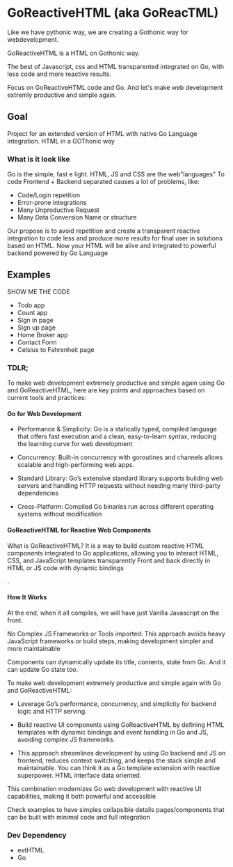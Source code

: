 # GoReactiveHTML (aka GoReacTML)
Like we have pythonic way, we are creating a Gothonic way for webdevelopment.

GoReactiveHTML is a HTML on Gothonic way. 

The best of Javascript, css and HTML transparented integrated on Go, with less code and more reactive results.

Focus on GoReactiveHTML code and Go. And let's make web development extremly productive and simple again.

## Goal
Project for an extended version of HTML with native Go Language integration. HTML in a GOThonic way

### What is it look like
Go is the simple, fast e light.
HTML, JS and CSS are the web"languages"
To code Frontend + Backend separated causes a lot of problems, like:
- Code/Login repetition
- Error-prone integrations
- Many Unproductive Request
- Many Data Conversion Name or structure

Our propose is to avoid repetition and create a transparent reactive integration to code less and produce more results for final user in solutions based on HTML. Now your HTML will be alive and integrated to powerful backend powered by Go Language

## Examples
SHOW ME THE CODE
- Todo app
- Count app
- Sign in page
- Sign up page
- Home Broker app
- Contact Form
- Celsius to Fahrenheit page


### TDLR; 

To make web development extremely productive and simple again using Go and GoReactiveHTML, here are key points and approaches based on current tools and practices:

#### Go for Web Development
* Performance & Simplicity: Go is a statically typed, compiled language that offers fast execution and a clean, easy-to-learn syntax, reducing the learning curve for web development

* Concurrency: Built-in concurrency with goroutines and channels allows scalable and high-performing web apps.

* Standard Library: Go’s extensive standard library supports building web servers and handling HTTP requests without needing many third-party dependencies

* Cross-Platform: Compiled Go binaries run across different operating systems without modification

#### GoReactiveHTML for Reactive Web Components

What is GoReactiveHTML? It is a way to build custom reactive HTML components integrated to Go applications, allowing you to interact HTML, CSS, and JavaScript templates transparently Front and back directly in HTML or JS code with dynamic bindings

.

#### How It Works

At the end, when it all compiles, we will have just Vanilla Javascript on the front. 

No Complex JS Frameworks or Tools imported: This approach avoids heavy JavaScript frameworks or build steps, making development simpler and more maintainable

Components can dynamically update its title, contents, state from Go. And it can update Go state too.

To make web development extremely productive and simple again with Go and GoReactiveHTML:

* Leverage Go’s performance, concurrency, and simplicity for backend logic and HTTP serving.

* Build reactive UI components using GoReactiveHTML by defining HTML templates with dynamic bindings and event handling in Go and JS, avoiding complex JS frameworks.

* This approach streamlines development by using Go backend and JS on frontend, reduces context switching, and keeps the stack simple and maintainable. You can think it as a Go template extension with reactive superpower. HTML interface data oriented.

This combination modernizes Go web development with reactive UI capabilities, making it both powerful and accessible

Check examples to have simples collapsible details pages/components that can be built with minimal code and full integration

### Dev Dependency
 - extHTML
 - Go
